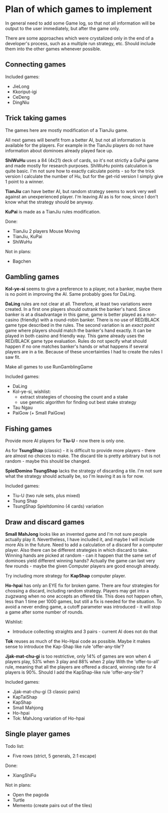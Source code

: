# Plan of which games to implement

In general need to add some Game log, so that not all information will be output to the user immediately, but after 
the game only.

There are some approaches which were crystalized only in the end of a developer's process, such as a multiple run 
strategy, etc. 
Should include them into the other games whenever possible.

## Connecting games

Included games:

 - JieLong
 - Kkoriput-igi
 - CeDeng
 - DingNiu


## Trick taking games

The games here are mostly modification of a TianJiu game.

All next games will benefit from a better AI, but not all information is available for the players.
For example in the TianJiu players do not have information about dominoes already played face up.

**ShiWuHu** uses a 84 (4x21) deck of cards, so it's not strictly a GuPai game and made mostly for research purposes.
ShiWuHu points calculation is quite basic.
I'm not sure how to exactly calculate points - so for the trick version I calculate the number of Hu, but for the 
get-rid version I simply give 1 point to a winner.

**TianJiu** can have better AI, but random strategy seems to work very well against an unexperienced player.
I'm leaving AI as is for now, since I don't know what the strategy should be anyway.

**KuPai** is made as a TianJiu rules modification.

Done:

 - TianJiu 2 players Mouse Moving
 - TianJiu, KuPai
 - ShiWuHu

Not in plans:

 - Bagchen

## Gambling games

**Kol-ye-si** seems to give a preference to a player, not a banker, maybe there is no point in improving the AI. 
Same probably goes for DaLing.

**DaLing** rules are not clear at all. 
Therefore, at least two variations were created. 
In a first one players should outrank the banker's hand. 
Since banker is at a disadvantage in this game, game is better played as a non-casino (friendly) with a round-robin banker.
There is no use of RED/BLACK game type described in the rules.
The second variation is an *exact point* game where players should match the banker's hand exactly.
It can be played in both casino and friendly way.
This game already uses the RED/BLACK game type evaluation.
Rules do not specify what should happen if no one matches banker's hands or what happens if several players are in a tie.
Because of these uncertainties I had to create the rules I saw fit.

Make all games to use RunGamblingGame

Included games:
 
 - DaLing
 - Kol-ye-si, wishlist:
     - extract strategies of choosing the count and a stake
     - use genetic algorithm for finding out best stake strategy
 - Tau Ngau
 - PaiGow (+ Small PaiGow)

## Fishing games

Provide more AI players for **Tiu-U** - now there is only one.

As for **TsungShap** (classic) - it is difficult to provide more players - there are almost no choices to make.
The discard tile is pretty arbitrary but is not random - maybe this should be changed.

**SpielDomino TsungShap** lacks the strategy of discarding a tile.
I'm not sure what the strategy should actually be, so I'm leaving it as is for now.

Included games:

 - Tiu-U (two rule sets, plus mixed)
 - Tsung Shap
 - TsungShap Spieltdomino (4 cards) variation
  
## Draw and discard games

**Small MahJong** looks like an invented game and I'm not sure people actually play it.
Nevertheless, I have included it, and maybe I will include more AIs in the future.
Need to add a calculation of a discard for a computer player.
Also there can be different strategies in which discard to take.
Winning hands are picked at random - can it happen that the same set of dominoes yield different winning hands?
Actually the game can last very few rounds - maybe the given Computer players are good enough already.

Try including more strategy for **KapShap** computer player.

**Ho-hpai** has only an EYE fix for broken game.
There are four strategies for chossing a discard, including random strategy.
Players may get into a zugzwang when no one accepts an offered tile.
This does not happen often, less than 1 time per 1000 games, but still a fix is needed for the situation.
To avoid a never ending game, a cutoff parameter was introduced - it will stop a game after some number of rounds.

Wishlist:

 - Introduce collecting straights and 3 pairs - current AI does not do that

**Tok** reuses as much of the Ho-Hpai code as possible.
Maybe it makes sense to introduce the Kap-Shap like rule 'offer-any-tile'?

**Jjak-mat-chu-gi** is too restrictive, only 14% of games are won when 4 players play, 53% when 3 play and 88% when 2 play
With the 'offer-to-all' rule, meaning that all the players are offered a discard, winning rate for 4 players is 90%.
Should I add the KapShap-like rule 'offer-any-tile'?

Included games:

 - Jjak-mat-chu-gi (3 classic pairs)
 - KapTaiShap
 - KapShap
 - Small Mahjong
 - Ho-hpai
 - Tok: MahJong variation of Ho-hpai 
  
## Single player games

Todo list:

 - Five rows (strict, 5 generals, 2:1 escape)

Done: 

 - XiangShiFu 

Not in plans:

 - Open the pagoda
 - Turtle
 - Memento (create pairs out of the tiles)
